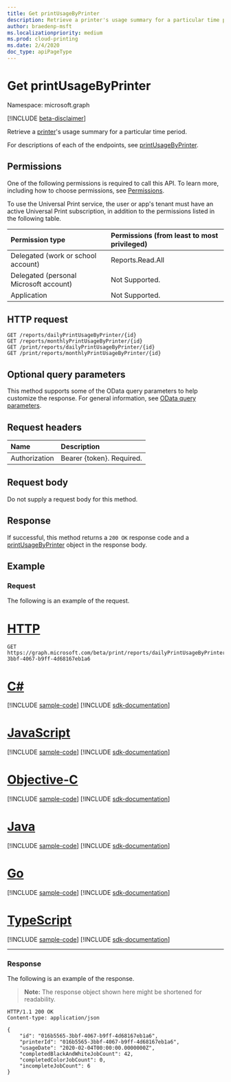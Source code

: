 ```yaml
---
title: Get printUsageByPrinter
description: Retrieve a printer's usage summary for a particular time period.
author: braedenp-msft
ms.localizationpriority: medium
ms.prod: cloud-printing
ms.date: 2/4/2020
doc_type: apiPageType
---
```


# Get printUsageByPrinter

Namespace: microsoft.graph

[!INCLUDE [beta-disclaimer](../../includes/beta-disclaimer.md)]

Retrieve a [printer](../resources/printer.md)'s usage summary for a particular time period.

For descriptions of each of the endpoints, see [printUsageByPrinter](../resources/printUsageByPrinter.md).

## Permissions
One of the following permissions is required to call this API. To learn more, including how to choose permissions, see [Permissions](/graph/permissions-reference).

To use the Universal Print service, the user or app's tenant must have an active Universal Print subscription, in addition to the permissions listed in the following table.

|Permission type | Permissions (from least to most privileged) |
|:---------------|:--------------------------------------------|
|Delegated (work or school account)| Reports.Read.All |
|Delegated (personal Microsoft account)|Not Supported.|
|Application|Not Supported.|

## HTTP request
<!-- { "blockType": "ignored" } -->
```http
GET /reports/dailyPrintUsageByPrinter/{id}
GET /reports/monthlyPrintUsageByPrinter/{id}
GET /print/reports/dailyPrintUsageByPrinter/{id}
GET /print/reports/monthlyPrintUsageByPrinter/{id}
```

## Optional query parameters
This method supports some of the OData query parameters to help customize the response. For general information, see [OData query parameters](/graph/query-parameters).

## Request headers
| Name      |Description|
|:----------|:----------|
| Authorization | Bearer {token}. Required. |

## Request body
Do not supply a request body for this method.
## Response
If successful, this method returns a `200 OK` response code and a [printUsageByPrinter](../resources/printUsageByPrinter.md) object in the response body.
## Example
### Request
The following is an example of the request.

# [HTTP](#tab/http)
<!-- {
  "blockType": "request",
  "name": "get_printUsageByPrinter",
  "sampleKeys": ["016b5565-3bbf-4067-b9ff-4d68167eb1a6"]
}-->
```msgraph-interactive
GET https://graph.microsoft.com/beta/print/reports/dailyPrintUsageByPrinter/016b5565-3bbf-4067-b9ff-4d68167eb1a6
```
# [C#](#tab/csharp)
[!INCLUDE [sample-code](../includes/snippets/csharp/get-printusagebyprinter-csharp-snippets.md)]
[!INCLUDE [sdk-documentation](../includes/snippets/snippets-sdk-documentation-link.md)]

# [JavaScript](#tab/javascript)
[!INCLUDE [sample-code](../includes/snippets/javascript/get-printusagebyprinter-javascript-snippets.md)]
[!INCLUDE [sdk-documentation](../includes/snippets/snippets-sdk-documentation-link.md)]

# [Objective-C](#tab/objc)
[!INCLUDE [sample-code](../includes/snippets/objc/get-printusagebyprinter-objc-snippets.md)]
[!INCLUDE [sdk-documentation](../includes/snippets/snippets-sdk-documentation-link.md)]

# [Java](#tab/java)
[!INCLUDE [sample-code](../includes/snippets/java/get-printusagebyprinter-java-snippets.md)]
[!INCLUDE [sdk-documentation](../includes/snippets/snippets-sdk-documentation-link.md)]

# [Go](#tab/go)
[!INCLUDE [sample-code](../includes/snippets/go/get-printusagebyprinter-go-snippets.md)]
[!INCLUDE [sdk-documentation](../includes/snippets/snippets-sdk-documentation-link.md)]

# [TypeScript](#tab/typescript)
[!INCLUDE [sample-code](../includes/snippets/typescript/get-printusagebyprinter-typescript-snippets.md)]
[!INCLUDE [sdk-documentation](../includes/snippets/snippets-sdk-documentation-link.md)]

---

### Response
The following is an example of the response.
>**Note:** The response object shown here might be shortened for readability.
<!-- {
  "blockType": "response",
  "truncated": true,
  "@odata.type": "microsoft.graph.printUsageByPrinter"
} -->
```http
HTTP/1.1 200 OK
Content-type: application/json

{
    "id": "016b5565-3bbf-4067-b9ff-4d68167eb1a6",
    "printerId": "016b5565-3bbf-4067-b9ff-4d68167eb1a6",
    "usageDate": "2020-02-04T00:00:00.0000000Z",
    "completedBlackAndWhiteJobCount": 42,
    "completedColorJobCount": 0,
    "incompleteJobCount": 6
}
```

<!-- uuid: 8fcb5dbc-d5aa-4681-8e31-b001d5168d79
2015-10-25 14:57:30 UTC -->
<!-- {
  "type": "#page.annotation",
  "description": "Get printUsageByPrinter",
  "keywords": "",
  "section": "documentation",
  "tocPath": ""
}-->

